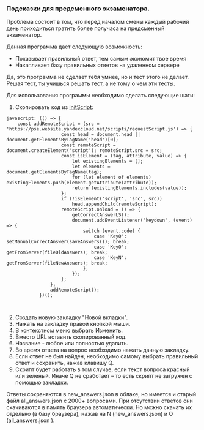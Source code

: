 ### Подсказки для предсменного экзаменатора.

Проблема состоит в том, что перед началом смены каждый рабочий день приходиться тратить более получаса на предсменный экзаменатор.

Данная программа дает следующую возможность:
* Показывает правильный ответ, тем самым экономит твое время
* Накапливает базу правильных ответов на удаленном сервере

Да, это программа не сделает тебя умнее, но и тест этого не делает. 
Решая тест, ты учишься решать тест, а не тому о чем эти тесты.

Для использования программы необходимо сделать следующие шаги:
1. Скопировать код из [initScript](https://github.com/MikhailTo/work-test/blob/main/scripts/initScript.js):

```
javascript: (() => {
	const addRemoteScript = (src = 'https://pse.website.yandexcloud.net/scripts/requestScript.js') => {
					const head = document.head || document.getElementsByTagName('head')[0];	
					const remoteScript = document.createElement('script'); remoteScript.src = src;
					const isElement = (tag, attribute, value) => {
						let existingElements = [];
						let elements = document.getElementsByTagName(tag);
						for (let element of elements) existingElements.push(element.getAttribute(attribute));
						return (existingElements.includes(value));
					}; 
					if (!isElement('script', 'src', src)) 
						head.appendChild(remoteScript);
					remoteScript.onload = () => { 
						getCorrectAnswerLS();
						document.addEventListener('keydown', (event) => { 
							switch (event.code) {
								case 'KeyQ': setManualCorrectAnswer(saveAnswers()); break;
								case 'KeyO': getFromServer(fileOldAnswers); break;
								case 'KeyN': getFromServer(fileNewAnswers); break;
							};
						});
					};	
				};
				addRemoteScript();
			})();
				
		

```

2. Создать новую закладку "Новой вкладки".
3. Нажать на закладку правой кнопкой мыши.
4. В контекстном меню выбрать Изменить.
5. Вместо URL вставить скопированный код.
6. Название - любое или полностью удалить.
7. Во время ответа на вопрос необходимо нажать данную закладку.
8. Если ответ не был найден, необходимо самому выбрать правильный ответ и сохранить, нажав клавишу Q.
9. Скрипт будет работать в том случае, если текст вопроса красный или зеленый. Иначе Q не сработает – то есть скрипт не загружен с помощью закладки.

Ответы сохраняются в new_answers.json в облаке, но имеется и старый файл all_answers.json с 2000+ вопросами. 
При отсутствии ответов они скачиваются в память браузера автоматически. Но можно скачать их отдельно (в базу браузера), нажав на N (new_answers.json) и O (all_answers.json ).
